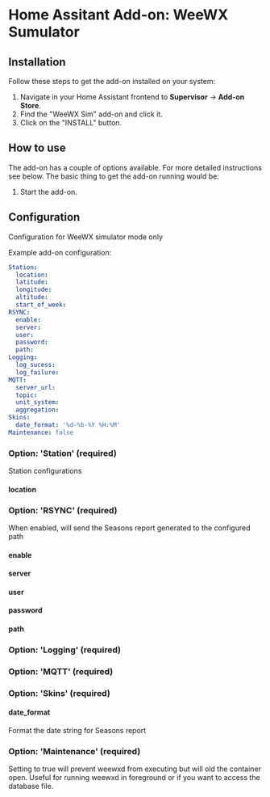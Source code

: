 # Home Assitant Add-on: WeeWX Sumulator

## Installation

Follow these steps to get the add-on installed on your system:

1. Navigate in your Home Assistant frontend to **Supervisor** -> **Add-on Store**.
2. Find the "WeeWX Sim" add-on and click it.
3. Click on the "INSTALL" button.

## How to use

The add-on has a couple of options available. For more detailed instructions
see below. The basic thing to get the add-on running would be:

1. Start the add-on.

## Configuration

Configuration for WeeWX simulator mode only

Example add-on configuration:

```yaml
Station:
  location:
  latitude:
  longitude:
  altitude:
  start_of_week:
RSYNC:
  enable:
  server:
  user:
  password:
  path:
Logging:
  log_sucess:
  log_failure:
MQTT:
  server_url:
  topic:
  unit_system:
  aggregation:
Skins:
  date_format: '%d-%b-%Y %H:%M'
Maintenance: false
```

### Option: 'Station' (required)
Station configurations

#### location

### Option: 'RSYNC' (required)
When enabled, will send the Seasons report generated to the configured path

#### enable

#### server

#### user

#### password

#### path

### Option: 'Logging' (required)

### Option: 'MQTT' (required)

### Option: 'Skins' (required)

#### date_format
Format the date string for Seasons report

### Option: 'Maintenance' (required)

Setting to true will prevent weewxd from executing but will old the container open. Useful for running weewxd in foreground or if you want to access the database file.


